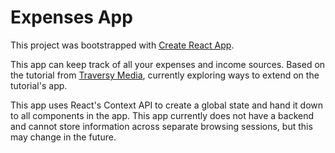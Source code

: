 # Expenses App

This project was bootstrapped with [Create React App](https://github.com/facebook/create-react-app).

This app can keep track of all your expenses and income sources. Based on the tutorial from [Traversy Media](https://www.youtube.com/watch?v=XuFDcZABiDQ), currently exploring ways to extend on the tutorial's app.

This app uses React's Context API to create a global state and hand it down to all components in the app. This app currently does not have a backend and cannot store information across separate browsing sessions, but this may change in the future.
